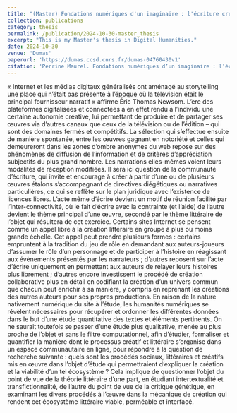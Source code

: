 ```yaml
---
title: "(Master) Fondations numériques d'un imaginaire : l'écriture créative en réseau dans l'exemple de La Fondation SCP"
collection: publications
category: thesis
permalink: /publication/2024-10-30-master_thesis
excerpt: "This is my Master's thesis in Digital Humanities."
date: 2024-10-30
venue: 'Dumas'
paperurl: 'https://dumas.ccsd.cnrs.fr/dumas-04760430v1'
citation: 'Perrine Maurel. Fondations numériques d’un imaginaire : l’écriture créative en réseau dans l’exemple de La Fondation SCP. Sciences de l’Homme et Société. 2023. dumas-04760430'
---
```


« Internet et les médias digitaux généralisés ont aménagé au storytelling une place qui n’était pas présente à l’époque où la télévision était le principal fournisseur narratif » affirme Éric Thomas Newsom. L’ère des plateformes digitalisées et connectées a en effet rendu à l’individu une certaine autonomie créative, lui permettant de produire et de partager ses œuvres via d’autres canaux que ceux de la télévision ou de l’édition – qui sont des domaines fermés et compétitifs. La sélection qui s’effectue ensuite de manière spontanée, entre les œuvres gagnant en notoriété et celles qui demeureront dans les zones d’ombre anonymes du web repose sur des phénomènes de diffusion de l’information et de critères d’appréciation subjectifs du plus grand nombre. Les narrations elles-mêmes voient leurs modalités de réception modifiées. Il sera ici question de la communauté d’écriture, qui invite et encourage à créer à partir d’une ou de plusieurs œuvres étalons s’accompagnant de directives diégétiques ou narratives particulières, ce qui se reflète sur le plan juridique avec l’existence de licences libres. L’acte même d’écrire devient un motif de réunion facilité par l’inter-connectivité, où le fait d’écrire avec la contrainte (et l’aide) de l’autre devient le thème principal d’une œuvre, secondé par le thème littéraire de l’objet qui résultera de cet exercice. Certains sites Internet se pensent comme un appel libre à la création littéraire en groupe à plus ou moins grande échelle. Cet appel peut prendre plusieurs formes : certains empruntent à la tradition du jeu de rôle en demandant aux auteurs-joueurs d’assumer le rôle d’un personnage et de participer à l’histoire en réagissant aux évènements présentés par les narrateurs ; d’autres reposent sur l’acte d’écrire uniquement en permettant aux auteurs de relayer leurs histoires plus librement ; d’autres encore investissent le procédé de création collaborative plus en détail en codifiant la création d’un univers commun que chacun peut enrichir à sa manière, y compris en reprenant les créations des autres auteurs pour ses propres productions. En raison de la nature nativement numérique du site à l’étude, les humanités numériques se révèlent nécessaires pour récupérer et ordonner les différentes données dans le but d’une étude quantitative des textes et éléments pertinents. On ne saurait toutefois se passer d’une étude plus qualitative, menée au plus proche de l’objet et sans le filtre computationnel, afin d’étudier, formaliser et quantifier la manière dont le processus créatif et littéraire s’organise dans un espace communautaire en ligne, pour répondre à la question de recherche suivante : quels sont les procédés sociaux, littéraires et créatifs mis en œuvre dans l’objet d’étude qui permettraient d’expliquer la création et la viabilité d’un tel écosystème ? Cela implique de questionner l’objet du point de vue de la théorie littéraire d’une part, en étudiant intertextualité et transfictionnalité, de l’autre du point de vue de la critique génétique, en examinant les divers procédés à l’œuvre dans la mécanique de création qui rendent cet écosystème littéraire viable, perméable et interfacé.
